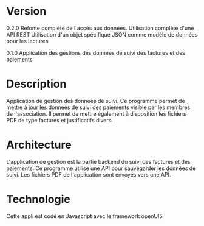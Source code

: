 # Version
0.2.0 
Refonte complète de l'accès aux données.
Utilisation complète d'une API REST
Utilisation d'un objet spécifique JSON comme modèle de données pour les lectures

0.1.0
Application des gestions des données de suivi des factures et des paiements


# Description
Application de gestion des données de suivi.
Ce programme permet de mettre à jour les données de suivi des paiements visible par les membres de l'association.
Il permet de mettre également à disposition les fichiers PDF de type factures et justificatifs divers.

# Architecture
L'application de gestion est la partie backend du suivi des factures et des paiements.
Ce programme utilise une API pour sauvegarder les données de suivi.
Les fichiers PDF de l'application sont envoyés vers une APÏ.

# Technologie
Cette appli est codé en Javascript avec le framework openUI5.


